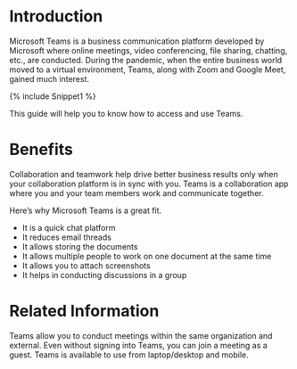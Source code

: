 # Introduction
Microsoft Teams is a business communication platform developed by Microsoft where online meetings, video conferencing, file sharing, chatting, etc., are conducted. During the pandemic, when the entire business world moved to a virtual environment, Teams, along with Zoom and Google Meet, gained much interest.

{% include Snippet1 %}

This guide will help you to know how to access and use Teams.

# Benefits
Collaboration and teamwork help drive better business results only when your collaboration platform is in sync with you. Teams is a collaboration app where you and your team members work and communicate together.

Here’s why Microsoft Teams is a great fit.
- It is a quick chat platform
-	It reduces email threads
-	It allows storing the documents 
-	It allows multiple people to work on one document at the same time
-	It allows you to attach screenshots 
-	It helps in conducting discussions in a group

# Related Information
Teams allow you to conduct meetings within the same organization and external. Even without signing into Teams, you can join a meeting as a guest. Teams is available to use from laptop/desktop and mobile. 

